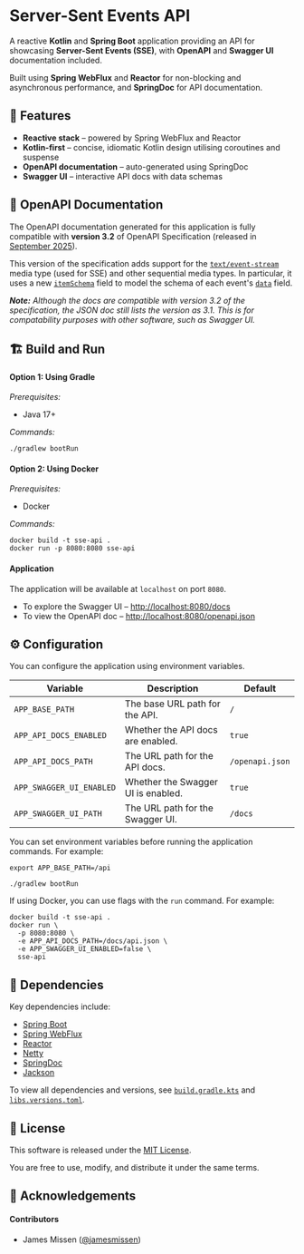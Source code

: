 # Server-Sent Events API

A reactive **Kotlin** and **Spring Boot** application providing an API for showcasing **Server-Sent Events (SSE)**, with
**OpenAPI** and **Swagger UI** documentation included.

Built using **Spring WebFlux** and **Reactor** for non-blocking and asynchronous performance, and **SpringDoc** for API
documentation.

## 🚀 Features

- **Reactive stack** – powered by Spring WebFlux and Reactor
- **Kotlin-first** – concise, idiomatic Kotlin design utilising coroutines and suspense
- **OpenAPI documentation** – auto-generated using SpringDoc
- **Swagger UI** – interactive API docs with data schemas

## 📘 OpenAPI Documentation

The OpenAPI documentation generated for this application is fully compatible with **version 3.2** of OpenAPI
Specification (released in [September 2025](https://github.com/OAI/OpenAPI-Specification/releases/tag/3.2.0)).

This version of the specification adds support for the
[`text/event-stream`](https://html.spec.whatwg.org/multipage/iana.html#text/event-stream) media type (used for SSE) and
other sequential media types. In particular, it uses a new
[`itemSchema`](https://spec.openapis.org/oas/v3.2.0.html#fixed-fields-11) field to model the schema of each event's
[`data`](https://developer.mozilla.org/en-US/docs/Web/API/Server-sent_events/Using_server-sent_events#data) field.

_**Note:** Although the docs are compatible with version 3.2 of the specification, the JSON doc still lists the version
as 3.1. This is for compatability purposes with other software, such as Swagger UI._

## 🏗️ Build and Run

#### Option 1: Using Gradle

_Prerequisites:_

- Java 17+

_Commands:_

```
./gradlew bootRun
```

#### Option 2: Using Docker

_Prerequisites:_

- Docker

_Commands:_

```
docker build -t sse-api .
docker run -p 8080:8080 sse-api
```

#### Application

The application will be available at `localhost` on port `8080`.

- To explore the Swagger UI – <http://localhost:8080/docs>
- To view the OpenAPI doc – <http://localhost:8080/openapi.json>

## ⚙️ Configuration

You can configure the application using environment variables.

| Variable                 | Description                        | Default         |
|--------------------------|------------------------------------|-----------------|
| `APP_BASE_PATH`          | The base URL path for the API.     | `/`             |
| `APP_API_DOCS_ENABLED`   | Whether the API docs are enabled.  | `true`          |
| `APP_API_DOCS_PATH`      | The URL path for the API docs.     | `/openapi.json` |
| `APP_SWAGGER_UI_ENABLED` | Whether the Swagger UI is enabled. | `true`          |
| `APP_SWAGGER_UI_PATH`    | The URL path for the Swagger UI.   | `/docs`         |

You can set environment variables before running the application commands. For example:

```
export APP_BASE_PATH=/api

./gradlew bootRun
```

If using Docker, you can use flags with the `run` command. For example:

```
docker build -t sse-api .
docker run \
  -p 8080:8080 \
  -e APP_API_DOCS_PATH=/docs/api.json \
  -e APP_SWAGGER_UI_ENABLED=false \
  sse-api
```

## 🧩 Dependencies

Key dependencies include:

- [Spring Boot](https://spring.io/projects/spring-boot)
- [Spring WebFlux](https://docs.spring.io/spring-framework/reference/web/webflux.html)
- [Reactor](https://projectreactor.io/)
- [Netty](https://netty.io/)
- [SpringDoc](https://springdoc.org/)
- [Jackson](https://github.com/FasterXML/jackson)

To view all dependencies and versions, see [`build.gradle.kts`](api/build.gradle.kts) and
[`libs.versions.toml`](gradle/libs.versions.toml).

## 📄 License

This software is released under the [MIT License](LICENSE).

You are free to use, modify, and distribute it under the same terms.

## 👤 Acknowledgements

#### Contributors

- James Missen ([@jamesmissen](https://github.com/jamesmissen))
